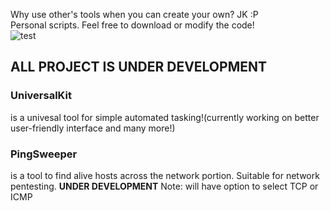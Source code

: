 Why use other's tools when you can create your own? JK :P<br />
Personal scripts. Feel free to download or modify the code!<br />
![test](https://github.com/yamerooo123/MyBugbountyTools/assets/115742865/a6d74bc4-5d9a-49b7-92f6-6c7bc312b2ba)

<h2><b>ALL PROJECT IS UNDER DEVELOPMENT</b></h2>
<h3>UniversalKit</h3>
is a univesal tool for simple automated tasking!(currently working on better user-friendly interface and many more!)<br />
<p><h3>PingSweeper</h3></p> is a tool to find alive hosts across the network portion. Suitable for network pentesting. <b>UNDER DEVELOPMENT</b> Note: will have option to select TCP or ICMP

